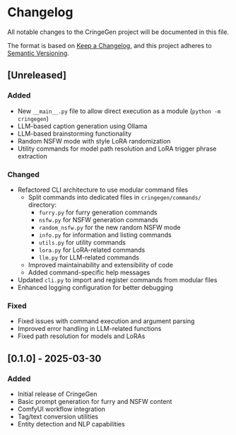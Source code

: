 # Changelog

All notable changes to the CringeGen project will be documented in this file.

The format is based on [Keep a Changelog](https://keepachangelog.com/en/1.0.0/),
and this project adheres to [Semantic Versioning](https://semver.org/spec/v2.0.0.html).

## [Unreleased]

### Added

- New `__main__.py` file to allow direct execution as a module (`python -m cringegen`)
- LLM-based caption generation using Ollama
- LLM-based brainstorming functionality
- Random NSFW mode with style LoRA randomization
- Utility commands for model path resolution and LoRA trigger phrase extraction

### Changed

- Refactored CLI architecture to use modular command files
  - Split commands into dedicated files in `cringegen/commands/` directory:
    - `furry.py` for furry generation commands
    - `nsfw.py` for NSFW generation commands
    - `random_nsfw.py` for the new random NSFW mode
    - `info.py` for information and listing commands
    - `utils.py` for utility commands
    - `lora.py` for LoRA-related commands
    - `llm.py` for LLM-related commands
  - Improved maintainability and extensibility of code
  - Added command-specific help messages
- Updated `cli.py` to import and register commands from modular files
- Enhanced logging configuration for better debugging

### Fixed

- Fixed issues with command execution and argument parsing
- Improved error handling in LLM-related functions
- Fixed path resolution for models and LoRAs

## [0.1.0] - 2025-03-30

### Added

- Initial release of CringeGen
- Basic prompt generation for furry and NSFW content
- ComfyUI workflow integration
- Tag/text conversion utilities
- Entity detection and NLP capabilities
